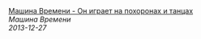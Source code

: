 <!--2023-12-31 12:00:10-->
<div class="yb">
  <a class="nodecor" href="/posts.html?russkij_rok/mashina_vremeni_-_on_igraet_na_pohoronah_i_tancah">
    <img class="preview" data-videoid="MlcyFUmK6jY" src="https://i.ytimg.com/vi/MlcyFUmK6jY/hqdefault.jpg" align="middle" alt="">
  </a>
  <div class="inlbl text">
    <a class="nodecor" href="/posts.html?russkij_rok/mashina_vremeni_-_on_igraet_na_pohoronah_i_tancah">Машина Времени - Он играет на похоронах и танцах</a><br>
    <i class="smaller2">Машина Времени</i><br>
    <i class="smaller3">2013-12-27</i>
  </div>
</div>
